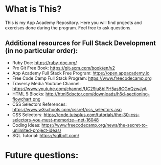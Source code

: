 # What is This?

This is my App Academy Repository. Here you will find projects and exercises done during the program.
Feel free to ask questions.

## Additional resources for Full Stack Development (in no particular order):
- Ruby Doc: https://ruby-doc.org/
- Pro Git Free Book: https://git-scm.com/book/en/v2
- App Academy Full Stack Free Program: https://open.appacademy.io
- Free Code Camp Full Stack Program: https://www.freecodecamp.org
- Traversy Media Youtube Channel: https://www.youtube.com/channel/UC29ju8bIPH5as8OGnQzwJyA
- HTML 5 Blocks: http://html5doctor.com/downloads/h5d-sectioning-flowchart.png
- CSS Selectors References: https://www.w3schools.com/cssref/css_selectors.asp
- CSS Selectors: https://code.tutsplus.com/tutorials/the-30-css-selectors-you-must-memorize--net-16048
- Coding Ideas: https://www.freecodecamp.org/news/the-secret-to-unlimited-project-ideas/
- SQL Tutorial: https://sqlbolt.com/

# Future questions:
